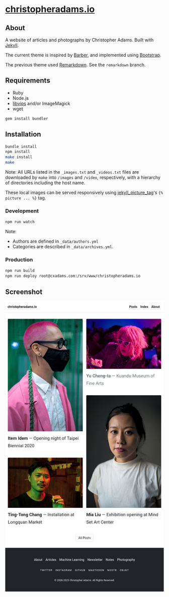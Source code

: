# [christopheradams.io](https://christopheradams.io)

## About

A website of articles and photographs by Christopher Adams. Built with [Jekyll].

The current theme is inspired by [Barber], and implemented using [Bootstrap].

The previous theme used [Remarkdown]. See the `remarkdown` branch.

## Requirements

* Ruby
* Node.js
* [libvips] and/or ImageMagick
* wget

```sh
gem install bundler
```

## Installation

```sh
bundle install
npm install
make install
make
```
Note: All URLs listed in the `_images.txt` and `_videos.txt` files are
downloaded by `make` into `/images` and `/video`, respectively, with a hierarchy
of directories including the host name.

These local images can be served responsively using [jekyll_picture_tag]'s `{%
picture ... %}` tag.


### Development

```sh
npm run watch
```

Note:

* Authors are defined in `_data/authors.yml`
* Categories are described in `_data/archives.yml`.

### Production

```sh
npm run build
npm run deploy root@cxadams.com:/srv/www/christopheradams.io
```

## Screenshot

![Screenshot](/assets/img/screenshot.png?raw=true)

[Barber]: https://github.com/samesies/barber-jekyll
[Bootstrap]: https://getbootstrap.com/
[Jekyll]: http://jekyllrb.com/
[libvips]: https://www.libvips.org/install.html
[Remarkdown]: https://fvsch.com/remarkdown/
[remarkdown-branch]: /tree/remarkdown
[jekyll_picture_tag]: https://github.com/rbuchberger/jekyll_picture_tag

